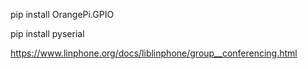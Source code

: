pip install OrangePi.GPIO

pip install pyserial

https://www.linphone.org/docs/liblinphone/group__conferencing.html